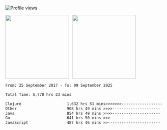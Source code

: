 ![Profile views](https://komarev.com/ghpvc/?username=liuchong)

<!-- ![GitHub stats](https://github-readme-stats.vercel.app/api?username=liuchong&show_icons=true) -->

<div style="display: flex; gap: 10px; align-items: center;">
  <img style="height: 200px;" src="https://github-readme-stats.vercel.app/api?username=liuchong&show_icons=true" />
  <img style="height: 200px;" src="https://github-readme-stats.vercel.app/api/top-langs/?username=liuchong&size_weight=0.5&count_weight=0.5&langs_count=6&hide=css,lua,html&layout=compact" />
</div>

<!-- <img src="https://cr-skills-chart-widget.azurewebsites.net/api/api?username=liuchong&skills=Java,JavaScript,Python,Go,Rust,Zig&show-other-skills=true"/> -->

<!--START_SECTION:waka-->

```txt
From: 25 September 2017 - To: 09 September 2025

Total Time: 5,770 hrs 23 mins

Clojure                    1,632 hrs 51 mins>>>>>>>------------------   28.30 %
Other                      908 hrs 49 mins >>>>---------------------   15.75 %
Java                       854 hrs 49 mins >>>>---------------------   14.81 %
Go                         641 hrs 50 mins >>>----------------------   11.12 %
JavaScript                 487 hrs 46 mins >>-----------------------   08.45 %
```

<!--END_SECTION:waka-->

